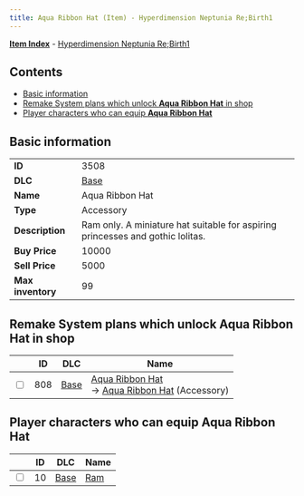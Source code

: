 ```yaml
---
title: Aqua Ribbon Hat (Item) - Hyperdimension Neptunia Re;Birth1
---
```


[**Item Index**](/neptunia/rb1/item/index.html) - [Hyperdimension Neptunia Re;Birth1](/neptunia/rb1)

## Contents

- [Basic information](#basic-information)
- [Remake System plans which unlock **Aqua Ribbon Hat** in shop](#remake-system-plans-which-unlock-aqua-ribbon-hat-in-shop)
- [Player characters who can equip **Aqua Ribbon Hat**](#player-characters-who-can-equip-aqua-ribbon-hat)

## Basic information

|   |   |
| -- | -- |
| **ID** | 3508 |
| **DLC** | [Base](/neptunia/rb1/dlc/1-base.html) |
| **Name** | Aqua Ribbon Hat |
| **Type** | Accessory |
| **Description** | Ram only. A miniature hat suitable for aspiring princesses and gothic lolitas. |
| **Buy Price** | 10000 |
| **Sell Price** | 5000 |
| **Max inventory** | 99 |


## Remake System plans which unlock **Aqua Ribbon Hat** in shop

|    | ID | DLC | Name |
| -- | -- | --- | ---- |
| <input type="checkbox" id="rb1-remake-1-808" class="trackbox" /> | 808 | [Base](/neptunia/rb1/dlc/1-base.html) | [Aqua Ribbon Hat](/neptunia/rb1/remake/1-808-aqua-ribbon-hat.html)<br /> → [Aqua Ribbon Hat](/neptunia/rb1/item/1-3508-aqua-ribbon-hat.html) (Accessory) |


## Player characters who can equip **Aqua Ribbon Hat**

|    | ID | DLC | Name |
| -- | -- | --- | ---- |
| <input type="checkbox" id="rb1-player-1-10" class="trackbox" /> | 10 | [Base](/neptunia/rb1/dlc/1-base.html) | [Ram](/neptunia/rb1/player/1-10-ram.html) |
